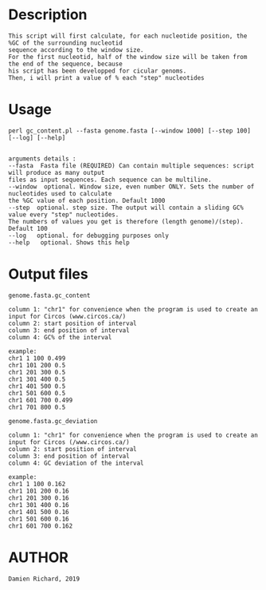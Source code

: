 # Description

    This script will first calculate, for each nucleotide position, the %GC of the surrounding nucleotid
    sequence according to the window size.
    For the first nucleotid, half of the window size will be taken from the end of the sequence, because 
    his script has been developped for cicular genoms.
    Then, i will print a value of % each "step" nucleotides
	
# Usage

    perl gc_content.pl --fasta genome.fasta [--window 1000] [--step 100] [--log] [--help] 
    
    
    arguments details :
    --fasta  Fasta file	(REQUIRED) Can contain multiple sequences: script will produce as many output
    files as input sequences. Each sequence can be multiline.
    --window  optional. Window size, even number ONLY. Sets the number of nucleotides used to calculate
    the %GC value of each position. Default 1000
    --step  optional. step size. The output will contain a sliding GC% value every "step" nucleotides.
    The numbers of values you get is therefore (length genome)/(step). Default 100
    --log   optional. for debugging purposes only
    --help   optional. Shows this help
   
# Output files

    genome.fasta.gc_content
    
    column 1: "chr1" for convenience when the program is used to create an input for Circos (www.circos.ca/) 
    column 2: start position of interval
    column 3: end position of interval 
    column 4: GC% of the interval 
    
    example:
    chr1 1 100 0.499
    chr1 101 200 0.5
    chr1 201 300 0.5
    chr1 301 400 0.5
    chr1 401 500 0.5
    chr1 501 600 0.5
    chr1 601 700 0.499
    chr1 701 800 0.5

    genome.fasta.gc_deviation

    column 1: "chr1" for convenience when the program is used to create an input for Circos (/www.circos.ca/) 
    column 2: start position of interval
    column 3: end position of interval 
    column 4: GC deviation of the interval 
    
    example:
    chr1 1 100 0.162
    chr1 101 200 0.16
    chr1 201 300 0.16
    chr1 301 400 0.16
    chr1 401 500 0.16
    chr1 501 600 0.16
    chr1 601 700 0.162
    
# AUTHOR

	Damien Richard, 2019
